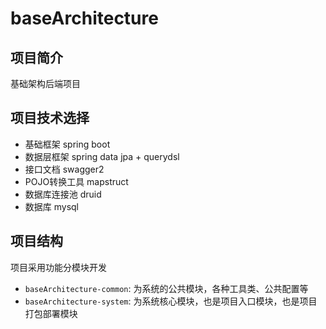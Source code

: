 # baseArchitecture

## 项目简介
  基础架构后端项目

## 项目技术选择
  - 基础框架  spring boot
  - 数据层框架  spring data jpa + querydsl
  - 接口文档  swagger2
  - POJO转换工具  mapstruct
  - 数据库连接池  druid
  - 数据库  mysql

## 项目结构

项目采用功能分模块开发

- `baseArchitecture-common`: 为系统的公共模块，各种工具类、公共配置等
- `baseArchitecture-system`: 为系统核心模块，也是项目入口模块，也是项目打包部署模块
